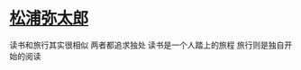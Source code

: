 # [松浦弥太郎 ​](https://github.com/miss-shiyi/miss-shiyi/issues/45)

读书和旅行其实很相似
两者都追求独处
读书是一个人踏上的旅程
旅行则是独自开始的阅读

